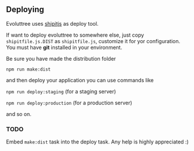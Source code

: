 ## Deploying

Evoluttree uses [shipitjs](https://github.com/shipitjs/shipit) as deploy tool.

If want to deploy evoluttree to somewhere else, just copy ```shipitfile.js.DIST``` as ```shipitfile.js```, customize it for yor configuration.
You must have **git** installed in your environment.

Be sure you have made the distribution folder

```npm run make:dist```

and then deploy your application you can use commands like

```npm run deploy:staging```    (for a staging server)

```npm run deploy:production```   (for a production server)

and so on.


### TODO

Embed ```make:dist``` task into the deploy task. Any help is highly appreciated :)


